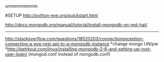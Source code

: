ummmmmmmm

#SETUP
http://python-eve.org/quickstart.html

http://docs.mongodb.org/manual/tutorial/install-mongodb-on-red-hat/

- - -
http://stackoverflow.com/questions/18520203/connectionexception-connecting-a-eve-rest-api-to-a-mongodb-instance
*change mongo UN/pw
*http://petrkout.com/linux/installing-mongodb-2-6-and-setting-up-root-user-login/ (mongod.conf instead of mongodb.conf)

